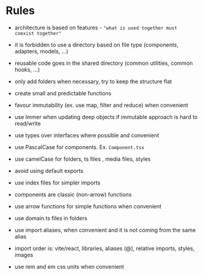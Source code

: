 # Rules

- architecture is based on features - `"what is used together must coexist together"`
- it is forbidden to use a directory based on file type (components, adapters, models, ...)
- reusable code goes in the shared directory (common utilities, common hooks, ...)
- only add folders when necessary, try to keep the structure flat

- create small and predictable functions
- favour immutability (ex. use map, filter and reduce) when convenient
- use Immer when updating deep objects if immutable approach is hard to read/write

- use types over interfaces where possible and convenient

- use PascalCase for components. Ex. `Component.tsx`
- use camelCase for folders, ts files , media files, styles

- avoid using default exports
- use index files for simpler imports

- components are classic (non-arrow) functions
- use arrow functions for simple functions when convenient

- use domain.ts files in folders

- use import aliases, when convenient and it is not coming from the same alias

- import order is: vite/react, libraries, aliases (@), relative imports, styles, images

- use rem and em css units when convenient
